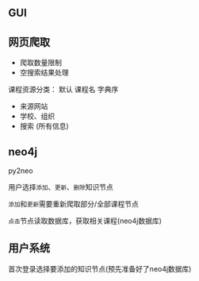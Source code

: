 ## GUI

## 网页爬取

+ 爬取数量限制
+ 空搜索结果处理

课程资源分类：
默认 课程名 字典序

+ 来源网站
+ 学校、组织
+ 搜索 (所有信息)

## neo4j

py2neo

用户选择`添加`、`更新`、`删除`知识节点

`添加`和`更新`需要重新爬取部分/全部课程节点

`点击`节点读取数据库，获取相关课程(neo4j数据库)

## 用户系统

首次登录选择要添加的知识节点(预先准备好了neo4j数据库)

